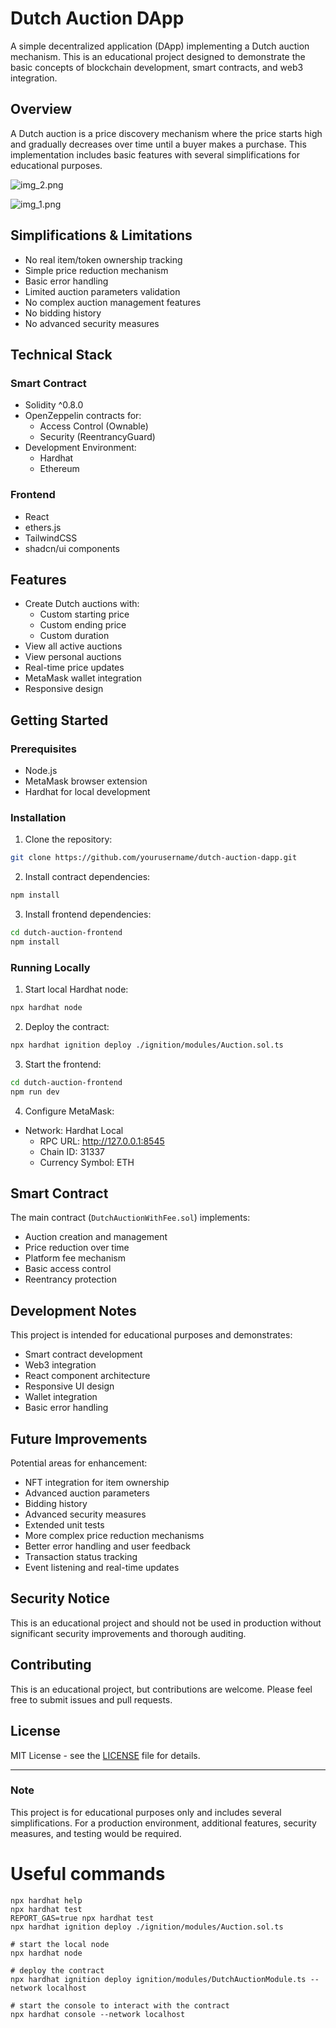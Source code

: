 # Dutch Auction DApp

A simple decentralized application (DApp) implementing a Dutch auction mechanism. This is an educational project designed to demonstrate the basic concepts of blockchain development, smart contracts, and web3 integration.

## Overview

A Dutch auction is a price discovery mechanism where the price starts high and gradually decreases over time until a buyer makes a purchase. This implementation includes basic features with several simplifications for educational purposes.

![img_2.png](img_2.png)

![img_1.png](img_1.png)


## Simplifications & Limitations

- No real item/token ownership tracking
- Simple price reduction mechanism
- Basic error handling
- Limited auction parameters validation
- No complex auction management features
- No bidding history
- No advanced security measures

## Technical Stack

### Smart Contract
- Solidity ^0.8.0
- OpenZeppelin contracts for:
    - Access Control (Ownable)
    - Security (ReentrancyGuard)
- Development Environment:
    - Hardhat
    - Ethereum

### Frontend
- React
- ethers.js
- TailwindCSS
- shadcn/ui components

## Features

- Create Dutch auctions with:
    - Custom starting price
    - Custom ending price
    - Custom duration
- View all active auctions
- View personal auctions
- Real-time price updates
- MetaMask wallet integration
- Responsive design

## Getting Started

### Prerequisites
- Node.js
- MetaMask browser extension
- Hardhat for local development

### Installation

1. Clone the repository:
```bash
git clone https://github.com/yourusername/dutch-auction-dapp.git
```

2. Install contract dependencies:
```bash
npm install
```

3. Install frontend dependencies:
```bash
cd dutch-auction-frontend
npm install
```

### Running Locally

1. Start local Hardhat node:
```bash
npx hardhat node
```

2. Deploy the contract:
```bash
npx hardhat ignition deploy ./ignition/modules/Auction.sol.ts
```

3. Start the frontend:
```bash
cd dutch-auction-frontend
npm run dev
```

4. Configure MetaMask:
- Network: Hardhat Local
    - RPC URL: http://127.0.0.1:8545
    - Chain ID: 31337
    - Currency Symbol: ETH

## Smart Contract

The main contract (`DutchAuctionWithFee.sol`) implements:
- Auction creation and management
- Price reduction over time
- Platform fee mechanism
- Basic access control
- Reentrancy protection

## Development Notes

This project is intended for educational purposes and demonstrates:
- Smart contract development
- Web3 integration
- React component architecture
- Responsive UI design
- Wallet integration
- Basic error handling

## Future Improvements

Potential areas for enhancement:
- NFT integration for item ownership
- Advanced auction parameters
- Bidding history
- Advanced security measures
- Extended unit tests
- More complex price reduction mechanisms
- Better error handling and user feedback
- Transaction status tracking
- Event listening and real-time updates

## Security Notice

This is an educational project and should not be used in production without significant security improvements and thorough auditing.

## Contributing

This is an educational project, but contributions are welcome. Please feel free to submit issues and pull requests.

## License

MIT License - see the [LICENSE](LICENSE) file for details.

---

### Note

This project is for educational purposes only and includes several simplifications. For a production environment, additional features, security measures, and testing would be required.



# Useful commands

```shell
npx hardhat help
npx hardhat test
REPORT_GAS=true npx hardhat test
npx hardhat ignition deploy ./ignition/modules/Auction.sol.ts

# start the local node
npx hardhat node

# deploy the contract
npx hardhat ignition deploy ignition/modules/DutchAuctionModule.ts --network localhost

# start the console to interact with the contract
npx hardhat console --network localhost


```